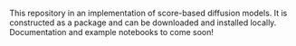 This repository in an implementation of score-based diffusion models. It is constructed as a package and can be downloaded and installed locally. Documentation and example notebooks to come soon!
